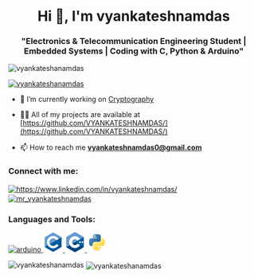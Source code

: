 <h1 align="center">Hi 👋, I'm vyankateshnamdas</h1>
<h3 align="center">"Electronics & Telecommunication Engineering Student | Embedded Systems | Coding with C, Python & Arduino"</h3>

<p align="left"> <img src="https://komarev.com/ghpvc/?username=vyankateshanamdas&label=Profile%20views&color=0e75b6&style=flat" alt="vyankateshanamdas" /> </p>

<p align="left"> <a href="https://github.com/ryo-ma/github-profile-trophy"><img src="https://github-profile-trophy.vercel.app/?username=vyankateshanamdas" alt="vyankateshanamdas" /></a> </p>

- 🔭 I’m currently working on [Cryptography](https://github.com/VYANKATESHNAMDAS/Cryptography/)

- 👨‍💻 All of my projects are available at [https://github.com/VYANKATESHNAMDAS/](https://github.com/VYANKATESHNAMDAS/)

- 📫 How to reach me **vyankateshnamdas0@gmail.com**

<h3 align="left">Connect with me:</h3>
<p align="left">
<a href="https://linkedin.com/in/https://www.linkedin.com/in/vyankateshnamdas/" target="blank"><img align="center" src="https://raw.githubusercontent.com/rahuldkjain/github-profile-readme-generator/master/src/images/icons/Social/linked-in-alt.svg" alt="https://www.linkedin.com/in/vyankateshnamdas/" height="30" width="40" /></a>
<a href="https://instagram.com/mr_vyankateshnamdas" target="blank"><img align="center" src="https://raw.githubusercontent.com/rahuldkjain/github-profile-readme-generator/master/src/images/icons/Social/instagram.svg" alt="mr_vyankateshnamdas" height="30" width="40" /></a>
</p>

<h3 align="left">Languages and Tools:</h3>
<p align="left"> <a href="https://www.arduino.cc/" target="_blank" rel="noreferrer"> <img src="https://cdn.worldvectorlogo.com/logos/arduino-1.svg" alt="arduino" width="40" height="40"/> </a> <a href="https://www.cprogramming.com/" target="_blank" rel="noreferrer"> <img src="https://raw.githubusercontent.com/devicons/devicon/master/icons/c/c-original.svg" alt="c" width="40" height="40"/> </a> <a href="https://www.w3schools.com/cpp/" target="_blank" rel="noreferrer"> <img src="https://raw.githubusercontent.com/devicons/devicon/master/icons/cplusplus/cplusplus-original.svg" alt="cplusplus" width="40" height="40"/> </a> <a href="https://www.python.org" target="_blank" rel="noreferrer"> <img src="https://raw.githubusercontent.com/devicons/devicon/master/icons/python/python-original.svg" alt="python" width="40" height="40"/> </a> </p>

<p><img align="left" src="https://github-readme-stats.vercel.app/api/top-langs?username=vyankateshanamdas&show_icons=true&locale=en&layout=compact" alt="vyankateshanamdas" /></p>

<p>&nbsp;<img align="center" src="https://github-readme-stats.vercel.app/api?username=vyankateshanamdas&show_icons=true&locale=en" alt="vyankateshanamdas" /></p>
